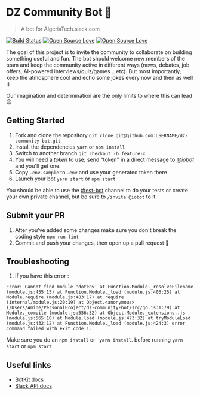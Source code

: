 # DZ Community Bot 🤖
> A bot for AlgeriaTech.slack.com

[![Build Status](https://travis-ci.org/boennemann/badges.svg?branch=master)](https://travis-ci.org/algeriatech/dz-community-bot)
[![Open Source Love](https://badges.frapsoft.com/os/mit/mit.svg?v=102)](https://github.com/ellerbrock/open-source-badge/)
[![Open Source Love](https://badges.frapsoft.com/os/v1/open-source.svg?v=102)](https://github.com/ellerbrock/open-source-badge/)



The goal of this project is to invite the community to collaborate on building something useful and fun.
The bot should welcome new members of the team and keep the community active in different ways (news, debates,
job offers, AI-powered interviews/quiz/games ...etc).
But most importantly, keep the atmosphere cool and echo some jokes every now and then as well :)

Our imagination and determination are the only limits to where this can lead :wink:


## Getting Started

1. Fork and clone the repository
`git clone git@github.com:USERNAME/dz-community-bot.git`
2. Install the dependencies
`yarn` or `npm install`
3. Switch to another branch
`git checkout -b feature-x`
4. You will need a _token_ to use; send "token"  in a direct message to _[@iobot]_ and you'll get one.
5. Copy `.env.sample` to `.env` and use your generated token there
6. Launch your bot
`yarn start` or `npm start`

You should be able to use the [#test-bot] channel to do your tests or create your own private channel, but be sure to `/invite @iobot` to it.

## Submit your PR

1. After you've added some changes make sure you don't break the coding style
`npm run lint`
2. Commit and push your changes, then open up a pull request :rocket:

## Troubleshooting

1. if you have this error :
 
 `
  Error: Cannot find module 'dotenv'
      at Function.Module._resolveFilename (module.js:455:15)
      at Function.Module._load (module.js:403:25)
      at Module.require (module.js:483:17)
      at require (internal/module.js:20:19)
      at Object.<anonymous> (/Users/Amine/PersonalProject/dz-community-bot/src/go.js:1:79)
      at Module._compile (module.js:556:32)
      at Object.Module._extensions..js (module.js:565:10)
      at Module.load (module.js:473:32)
      at tryModuleLoad (module.js:432:12)
      at Function.Module._load (module.js:424:3)
  error Command failed with exit code 1. `
  
 Make sure you do an ` npm install ` or ` yarn install`. before running `yarn start` or `npm start`


## Useful links
- [BotKit docs](https://github.com/howdyai/botkit/blob/master/readme-slack.md)
- [Slack API docs](https://api.slack.com/)


[@iobot]: https://algeriatech.slack.com/messages/@iobot/
[#test-bot]: https://algeriatech.slack.com/messages/test-bot/
